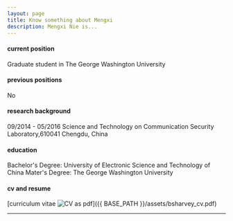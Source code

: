 ```yaml
---
layout: page
title: Know something about Mengxi
description: Mengxi Nie is...
---
```


#### <a name="currentposition"></a>current position
Graduate student in The George Washington University


#### <a name="previousposition"></a>previous positions
No

#### <a name="researchbackground"></a>research background
09/2014 - 05/2016 Science and Technology on Communication Security Laboratory,610041 Chengdu, China 

#### <a name="education"></a>education
Bachelor's Degree: University of Electronic Science and Technology of China
Mater's Degree: The George Washington University

#### <a name="cvandresume"></a>cv and resume
[curriculum vitae ![CV as pdf](icons16/pdf-icon.png)]({{ BASE_PATH }}/assets/bsharvey_cv.pdf)

---

